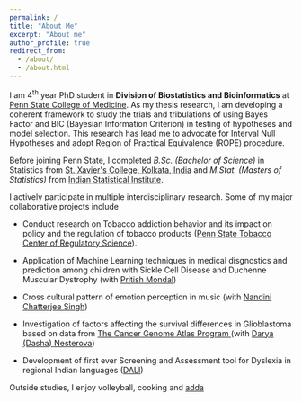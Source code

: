```yaml
---
permalink: /
title: "About Me"
excerpt: "About me"
author_profile: true
redirect_from: 
  - /about/
  - /about.html
---
```


I am 4<sup>th</sup> year PhD student in **Division of Biostatistics and Bioinformatics** at [Penn State College of Medicine](https://med.psu.edu/). As my thesis research, I am developing a coherent framework to study the trials and tribulations
 of using Bayes Factor and BIC (Bayesian Information Criterion) in testing of hypotheses and model selection. This research has lead me to advocate for Interval Null Hypotheses and adopt Region of Practical Equivalence (ROPE) procedure. 
 
Before joining Penn State, I completed _B.Sc. (Bachelor of Science)_ in Statistics from [St. Xavier's College, Kolkata, India](http://www.sxccal.edu/) and _M.Stat. (Masters of Statistics)_ from [Indian Statistical Institute](https://www.isical.ac.in/).

I actively participate in multiple interdisciplinary research. Some of my major collaborative projects include

* Conduct research on Tobacco addiction behavior and its impact on policy and the regulation of tobacco products ([Penn State Tobacco Center of Regulatory Science](https://sites.psu.edu/tcors/)).

* Application of Machine Learning techniques in medical disgnostics and prediction among children with Sickle Cell Disease and Duchenne Muscular Dystrophy (with [Pritish Mondal](https://childrens.pennstatehealth.org/display-provider/-/provider/1923/pritish-mondal-md))

* Cross cultural pattern of emotion perception in music (with [Nandini Chatterjee Singh](http://nandinisingh.wixsite.com/labweb))

* Investigation of factors affecting the survival differences in Glioblastoma based on data from [The Cancer Genome Atlas Program
](https://www.cancer.gov/about-nci/organization/ccg/research/structural-genomics/tcga) (with [Darya (Dasha) Nesterova](https://www.linkedin.com/in/darya-dasha-nesterova-a11876b3/))

* Development of first ever Screening and Assessment tool for Dyslexia in regional Indian languages ([DALI](http://14.139.62.22/DALI/index.php))


Outside studies, I enjoy volleyball, cooking and [adda](https://en.wikipedia.org/wiki/Adda_(South_Asian))
